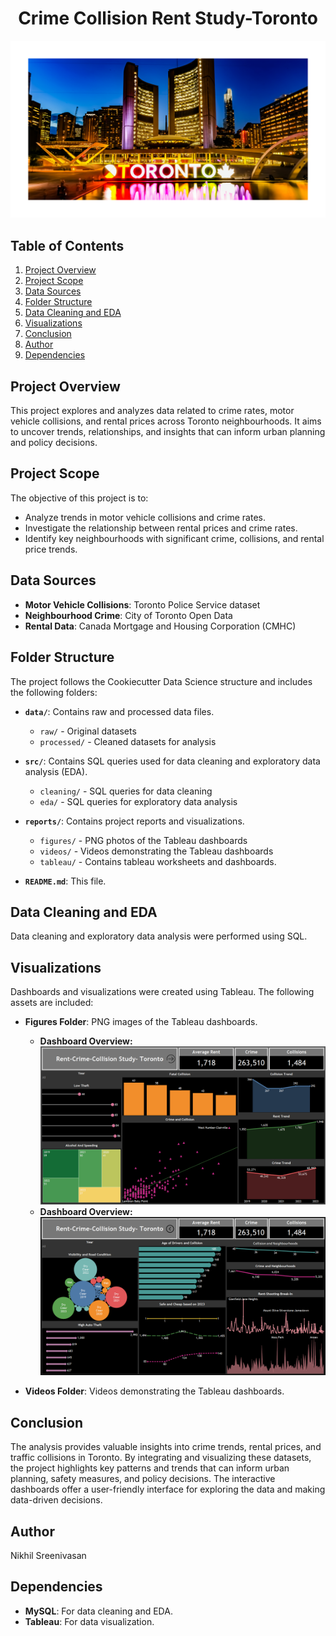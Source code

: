 <h1 align="center">Crime Collision Rent Study-Toronto</h1>

<p align="center">
  <img src="reports/figures/toronto.png" alt="Toronto Skyline">
</p>

## Table of Contents
1. [Project Overview](#project-overview)
2. [Project Scope](#project-scope)
3. [Data Sources](#data-sources)
4. [Folder Structure](#folder-structure)
5. [Data Cleaning and EDA](#data-cleaning-and-eda)
6. [Visualizations](#visualizations)
7. [Conclusion](#conclusion)
8. [Author](#author)
9. [Dependencies](#dependencies)

## Project Overview
This project explores and analyzes data related to crime rates, motor vehicle collisions, and rental prices across Toronto neighbourhoods. It aims to uncover trends, relationships, and insights that can inform urban planning and policy decisions.

## Project Scope
The objective of this project is to:
- Analyze trends in motor vehicle collisions and crime rates.
- Investigate the relationship between rental prices and crime rates.
- Identify key neighbourhoods with significant crime, collisions, and rental price trends.

## Data Sources
- **Motor Vehicle Collisions**: Toronto Police Service dataset
- **Neighbourhood Crime**: City of Toronto Open Data
- **Rental Data**: Canada Mortgage and Housing Corporation (CMHC)

## Folder Structure
The project follows the Cookiecutter Data Science structure and includes the following folders:

- **`data/`**: Contains raw and processed data files.
  - `raw/` - Original datasets
  - `processed/` - Cleaned datasets for analysis
  
- **`src/`**: Contains SQL queries used for data cleaning and exploratory data analysis (EDA).
  - `cleaning/` - SQL queries for data cleaning
  - `eda/` - SQL queries for exploratory data analysis
  
- **`reports/`**: Contains project reports and visualizations.
  - `figures/` - PNG photos of the Tableau dashboards
  - `videos/` - Videos demonstrating the Tableau dashboards
  - `tableau/` - Contains tableau worksheets and dashboards.

- **`README.md`**: This file.

## Data Cleaning and EDA
Data cleaning and exploratory data analysis were performed using SQL.

## Visualizations
Dashboards and visualizations were created using Tableau. The following assets are included:

- **Figures Folder**: PNG images of the Tableau dashboards.
  - **Dashboard Overview:**![Dashboard 1](reports/figures/Rent-Crime-Collision-Dashboard-1.png)
  - **Dashboard Overview:**![Dashboard 2](reports/figures/Rent-Crime-Collision-Dashboard-2.png)

- **Videos Folder**: Videos demonstrating the Tableau dashboards.

## Conclusion
The analysis provides valuable insights into crime trends, rental prices, and traffic collisions in Toronto. By integrating and visualizing these datasets, the project highlights key patterns and trends that can inform urban planning, safety measures, and policy decisions. The interactive dashboards offer a user-friendly interface for exploring the data and making data-driven decisions.

## Author
Nikhil Sreenivasan

## Dependencies
- **MySQL**: For data cleaning and EDA.
- **Tableau**: For data visualization.
